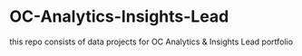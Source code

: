 # OC-Analytics-Insights-Lead
this repo consists of data projects for OC Analytics &amp; Insights Lead portfolio
